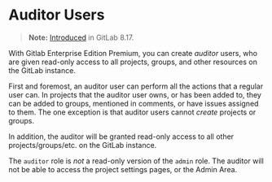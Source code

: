 # Auditor Users

>**Note:** [Introduced][998] in GitLab 8.17.

With Gitlab Enterprise Edition Premium, you can create *auditor* users, who 
are given read-only access to all projects, groups, and other resources on the 
GitLab instance.

First and foremost, an auditor user can perform all the actions that a regular user can.
In projects that the auditor user owns, or has been added to, they can be added to
groups, mentioned in comments, or have issues assigned to them. The one exception is 
that auditor users cannot _create_ projects or groups.

In addition, the auditor will be granted read-only access to all other projects/groups/etc.
on the GitLab instance.

The `auditor` role is _not_ a read-only version of the `admin` role. The auditor will not be
able to access the project settings pages, or the Admin Area.

[998]: https://gitlab.com/gitlab-org/gitlab-ee/merge_requests/998
